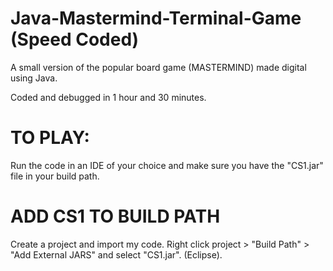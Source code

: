 # Java-Mastermind-Terminal-Game (Speed Coded)
A small version of the popular board game (MASTERMIND) made digital using Java.

Coded and debugged in 1 hour and 30 minutes.

# TO PLAY:

Run the code in an IDE of your choice and make sure you have the "CS1.jar" file in your build path.

# ADD CS1 TO BUILD PATH
Create a project and import my code.
Right click project > "Build Path" > "Add External JARS" and select "CS1.jar". (Eclipse).
